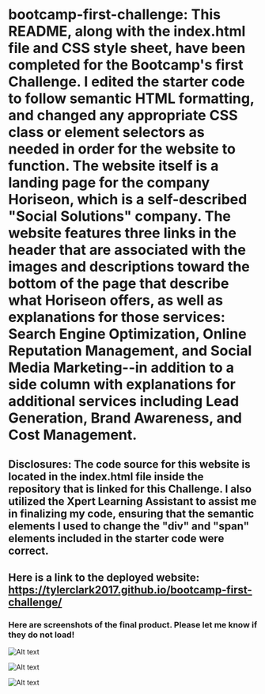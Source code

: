 # bootcamp-first-challenge: This README, along with the index.html file and CSS style sheet, have been completed for the Bootcamp's first Challenge. I edited the starter code to follow semantic HTML formatting, and changed any appropriate CSS class or element selectors as needed in order for the website to function. The website itself is a landing page for the company Horiseon, which is a self-described "Social Solutions" company. The website features three links in the header that are associated with the images and descriptions toward the bottom of the page that describe what Horiseon offers, as well as explanations for those services: Search Engine Optimization, Online Reputation Management, and Social Media Marketing--in addition to a side column with explanations for additional services including Lead Generation, Brand Awareness, and Cost Management.

## Disclosures: The code source for this website is located in the index.html file inside the repository that is linked for this Challenge. I also utilized the Xpert Learning Assistant to assist me in finalizing my code, ensuring that the semantic elements I used to change the "div" and "span" elements included in the starter code were correct. 

## Here is a link to the deployed website: https://tylerclark2017.github.io/bootcamp-first-challenge/

### Here are screenshots of the final product. Please let me know if they do not load!

![Alt text](<Screenshot 2023-11-16 at 2.30.19 PM.png>)

![Alt text](<Screenshot 2023-11-16 at 2.30.29 PM.png>)

![Alt text](<Screenshot 2023-11-16 at 2.30.32 PM.png>)